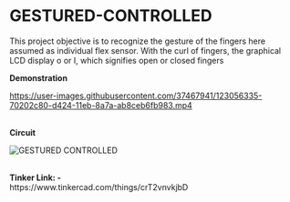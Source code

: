 # GESTURED-CONTROLLED
This project objective is to recognize the gesture of the fingers here assumed as individual flex sensor. With the curl of fingers, the graphical LCD display o or I, which signifies open or closed fingers

<b>Demonstration</b>

https://user-images.githubusercontent.com/37467941/123056335-70202c80-d424-11eb-8a7a-ab8ceb6fb983.mp4


<br>
<b>Circuit</b><br>

![GESTURED CONTROLLED](https://user-images.githubusercontent.com/37467941/123056492-980f9000-d424-11eb-88f1-78f7e3b540ca.png)


<br>
<b>Tinker Link: -</b><br>
https://www.tinkercad.com/things/crT2vnvkjbD

